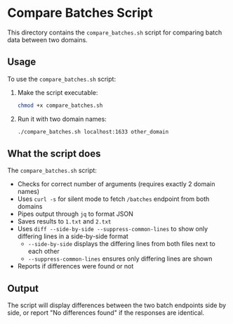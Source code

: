 # Compare Batches Script

This directory contains the `compare_batches.sh` script for comparing batch data between two domains.

## Usage

To use the `compare_batches.sh` script:

1. Make the script executable:
   ```bash
   chmod +x compare_batches.sh
   ```

2. Run it with two domain names:
   ```bash
   ./compare_batches.sh localhost:1633 other_domain
   ```

## What the script does

The `compare_batches.sh` script:

- Checks for correct number of arguments (requires exactly 2 domain names)
- Uses `curl -s` for silent mode to fetch `/batches` endpoint from both domains
- Pipes output through `jq` to format JSON
- Saves results to `1.txt` and `2.txt`
- Uses `diff --side-by-side --suppress-common-lines` to show only differing lines in a side-by-side format
  - `--side-by-side` displays the differing lines from both files next to each other
  - `--suppress-common-lines` ensures only differing lines are shown
- Reports if differences were found or not

## Output

The script will display differences between the two batch endpoints side by side, or report "No differences found" if the responses are identical.

